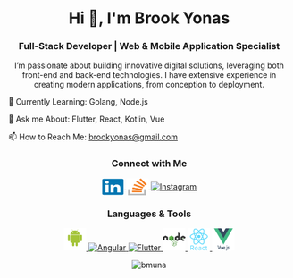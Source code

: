 <h1 align="center">Hi 👋, I'm Brook Yonas</h1> <h3 align="center">Full-Stack Developer | Web & Mobile Application Specialist</h3> <p align="center"> I’m passionate about building innovative digital solutions, leveraging both front-end and back-end technologies. I have extensive experience in creating modern applications, from conception to deployment. </p>
🌱 Currently Learning: Golang, Node.js

💬 Ask me About: Flutter, React, Kotlin, Vue

📫 How to Reach Me: brookyonas@gmail.com

<h3 align="center">Connect with Me</h3> <p align="center"> <a href="https://linkedin.com/in/biruk-yonas" target="_blank"> <img align="center" src="https://raw.githubusercontent.com/devicons/devicon/master/icons/linkedin/linkedin-original.svg" alt="LinkedIn" height="30" width="40" /> </a> <a href="https://stackoverflow.com/users/14139196" target="_blank"> <img align="center" src="https://raw.githubusercontent.com/devicons/devicon/master/icons/stackoverflow/stackoverflow-original.svg" alt="Stack Overflow" height="30" width="40" /> </a> <a href="https://instagram.com/brook__yonas" target="_blank"> <img align="center" src="https://raw.githubusercontent.com/devicons/devicon/master/icons/instagram/instagram-original.svg" alt="Instagram" height="30" width="40" /> </a> </p>
<h3 align="center">Languages & Tools</h3> <p align="center"> <a href="https://developer.android.com" target="_blank" rel="noreferrer"> <img src="https://raw.githubusercontent.com/devicons/devicon/master/icons/android/android-original-wordmark.svg" alt="Android" width="40" height="40"/> </a> <a href="https://angular.io" target="_blank" rel="noreferrer"> <img src="https://angular.io/assets/images/logos/angular/angular.svg" alt="Angular" width="40" height="40"/> </a> <a href="https://flutter.dev" target="_blank" rel="noreferrer"> <img src="https://www.vectorlogo.zone/logos/flutterio/flutterio-icon.svg" alt="Flutter" width="40" height="40"/> </a> <a href="https://nodejs.org" target="_blank" rel="noreferrer"> <img src="https://raw.githubusercontent.com/devicons/devicon/master/icons/nodejs/nodejs-original-wordmark.svg" alt="Node.js" width="40" height="40"/> </a> <a href="https://reactjs.org" target="_blank" rel="noreferrer"> <img src="https://raw.githubusercontent.com/devicons/devicon/master/icons/react/react-original-wordmark.svg" alt="React" width="40" height="40"/> </a> <a href="https://vuejs.org" target="_blank" rel="noreferrer"> <img src="https://raw.githubusercontent.com/devicons/devicon/master/icons/vuejs/vuejs-original-wordmark.svg" alt="Vue.js" width="40" height="40"/> </a> <!-- Add more icons as necessary --> </p>
<p align="center"> <img src="https://github-readme-stats.vercel.app/api/top-langs?username=bmuna&show_icons=true&locale=en&layout=compact" alt="bmuna" /> </p>
